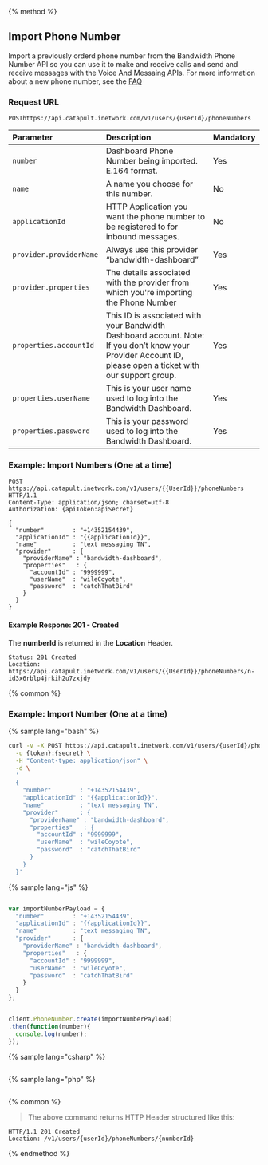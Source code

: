 {% method %}

## Import Phone Number
Import a previously orderd phone number from the Bandwidth Phone Number API so you can use it to make and receive calls and send and receive messages with the Voice And Messaing APIs. For more information about a new phone number, see the <a href="https://dev.bandwidth.com/faq/#Phone">FAQ</a>


### Request URL

<code class="post">POST</code>`https://api.catapult.inetwork.com/v1/users/{userId}/phoneNumbers`

| Parameter               | Description                                                                                                                                                 | Mandatory |
|:------------------------|:------------------------------------------------------------------------------------------------------------------------------------------------------------|:----------|
| `number`                | Dashboard Phone Number being imported. E.164 format.                                                                                                        | Yes       |
| `name`                  | A name you choose for this number.                                                                                                                          | No        |
| `applicationId`         | HTTP Application you want the phone number to be registered to for inbound messages.                                                                        | No        |
| `provider.providerName` | Always use this provider “bandwidth-dashboard”                                                                                                              | Yes       |
| `provider.properties`   | The details associated with the provider from which you're importing the Phone Number                                                                       | Yes       |
| `properties.accountId`  | This ID is associated with your Bandwidth Dashboard account. Note: If you don’t know your Provider Account ID, please open a ticket with our support group. | Yes       |
| `properties.userName`   | This is your user name used to log into the Bandwidth Dashboard.                                                                                            | Yes       |
| `properties.password`   | This is your password used to log into the Bandwidth Dashboard.                                                                                             | Yes       |

### Example: Import Numbers (One at a time)

```http
POST https://api.catapult.inetwork.com/v1/users/{{UserId}}/phoneNumbers HTTP/1.1
Content-Type: application/json; charset=utf-8
Authorization: {apiToken:apiSecret}

{
  "number"        : "+14352154439",
  "applicationId" : "{{applicationId}}",
  "name"          : "text messaging TN",
  "provider"      : {
    "providerName" : "bandwidth-dashboard",
    "properties"   : {
      "accountId" : "9999999",
      "userName"  : "wileCoyote",
      "password"  : "catchThatBird"
    }
  }
}
```

#### Example Respone: 201 - Created

The **numberId** is returned in the **Location** Header.

```http
Status: 201 Created
Location: https://api.catapult.inetwork.com/v1/users/{{UserId}}/phoneNumbers/n-id3x6rblp4jrkih2u7zxjdy
```

{% common %}

### Example: Import Number (One at a time)

{% sample lang="bash" %}

```bash
curl -v -X POST https://api.catapult.inetwork.com/v1/users/{userId}/phoneNumbers \
  -u {token}:{secret} \
  -H "Content-type: application/json" \
  -d \
  '
  {
    "number"        : "+14352154439",
    "applicationId" : "{{applicationId}}",
    "name"          : "text messaging TN",
    "provider"      : {
      "providerName" : "bandwidth-dashboard",
      "properties"   : {
        "accountId" : "9999999",
        "userName"  : "wileCoyote",
        "password"  : "catchThatBird"
      }
    }
  }'
```

{% sample lang="js" %}

```js

var importNumberPayload = {
  "number"        : "+14352154439",
  "applicationId" : "{{applicationId}}",
  "name"          : "text messaging TN",
  "provider"      : {
    "providerName" : "bandwidth-dashboard",
    "properties"   : {
      "accountId" : "9999999",
      "userName"  : "wileCoyote",
      "password"  : "catchThatBird"
    }
  }
};


client.PhoneNumber.create(importNumberPayload)
.then(function(number){
  console.log(number);
});
```


{% sample lang="csharp" %}

```csharp

```

{% sample lang="php" %}

```php

```

{% common %}


> The above command returns HTTP Header structured like this:

```
HTTP/1.1 201 Created
Location: /v1/users/{userId}/phoneNumbers/{numberId}
```

{% endmethod %}
